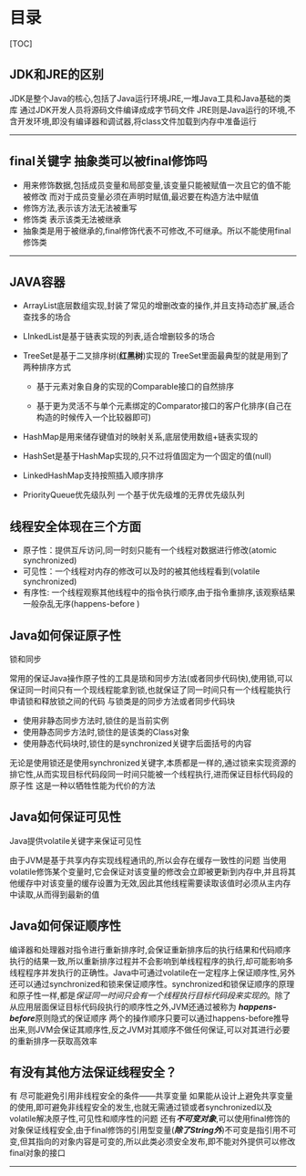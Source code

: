 # 目录

[TOC]

## JDK和JRE的区别

JDK是整个Java的核心,包括了Java运行环境JRE,一堆Java工具和Java基础的类库 通过JDK开发人员将源码文件编译成成字节码文件 JRE则是Java运行的环境,不含开发环境,即没有编译器和调试器,将class文件加载到内存中准备运行

----

## final关键字  抽象类可以被final修饰吗

- 用来修饰数据,包括成员变量和局部变量,该变量只能被赋值一次且它的值不能被修改 而对于成员变量必须在声明时赋值,最迟要在构造方法中赋值 
- 修饰方法,表示该方法无法被重写 
- 修饰类 表示该类无法被继承
- 抽象类是用于被继承的,final修饰代表不可修改,不可继承。所以不能使用final修饰类

------

## JAVA容器

- ArrayList底层数组实现,封装了常见的增删改查的操作,并且支持动态扩展,适合查找多的场合 

- LInkedList是基于链表实现的列表,适合增删较多的场合 

- TreeSet是基于二叉排序树(**红黑树**)实现的 TreeSet里面最典型的就是用到了两种排序方式

  - 基于元素对象自身的实现的Comparable接口的自然排序 

  - 基于更为灵活不与单个元素绑定的Comparator接口的客户化排序(自己在构造的时候传入一个比较器即可)

- HashMap是用来储存键值对的映射关系,底层使用数组+链表实现的 

- HashSet是基于HashMap实现的,只不过将值固定为一个固定的值(null) 

- LinkedHashMap支持按照插入顺序排序 

- PriorityQueue优先级队列 一个基于优先级堆的无界优先级队列  

##  线程安全体现在三个方面

- 原子性：提供互斥访问,同一时刻只能有一个线程对数据进行修改(atomic synchronized) 
- 可见性：一个线程对内存的修改可以及时的被其他线程看到(volatile synchronized) 
- 有序性: 一个线程观察其他线程中的指令执行顺序,由于指令重排序,该观察结果一般杂乱无序(happens-before ) 

## Java如何保证原子性

锁和同步

常用的保证Java操作原子性的工具是琐和同步方法(或者同步代码快),使用锁,可以保证同一时间只有一个现线程能拿到锁,也就保证了同一时间只有一个线程能执行申请锁和释放锁之间的代码 与锁类是的同步方法或者同步代码块 

- 使用非静态同步方法时,锁住的是当前实例 
- 使用静态同步方法时,锁住的是该类的Class对象 
- 使用静态代码块时,锁住的是synchronized关键字后面括号的内容 

无论是使用锁还是使用synchronized关键字,本质都是一样的,通过锁来实现资源的排它性,从而实现目标代码段同一时间只能被一个线程执行,进而保证目标代码段的原子性 这是一种以牺牲性能为代价的方法

## Java如何保证可见性

Java提供volatile关键字来保证可见性

 由于JVM是基于共享内存实现线程通讯的,所以会存在缓存一致性的问题 当使用volatile修饰某个变量时,它会保证对该变量的修改会立即被更新到内存中,并且将其他缓存中对该变量的缓存设置为无效,因此其他线程需要读取该值时必须从主内存中读取,从而得到最新的值

## Java如何保证顺序性

编译器和处理器对指令进行重新排序时,会保证重新排序后的执行结果和代码顺序执行的结果一致,所以重新排序过程并不会影响到单线程程序的执行,却可能影响多线程程序并发执行的正确性。Java中可通过volatile在一定程序上保证顺序性,另外还可以通过synchronized和锁来保证顺序性。synchronized和锁保证顺序的原理和原子性一样,都是*保证同一时间只会有一个线程执行目标代码段来实现的*。除了从应用层面保证目标代码段执行的顺序性之外,JVM还通过被称为 ***happens-before***原则隐式的保证顺序 两个的操作顺序只要可以通过happens-before推导出来,则JVM会保证其顺序性,反之JVM对其顺序不做任何保证,可以对其进行必要的重新排序一获取高效率

## 有没有其他方法保证线程安全？

 有 尽可能避免引用非线程安全的条件——共享变量 如果能从设计上避免共享变量的使用,即可避免非线程安全的发生,也就无需通过锁或者synchronized以及volatile解决原子性,可见性和顺序性的问题 还有***不可变对象***,可以使用final修饰的对象保证线程安全,由于final修饰的引用型变量(***除了String外***)不可变是指引用不可变,但其指向的对象内容是可变的,所以此类必须安全发布,即不能对外提供可以修改final对象的接口

---

